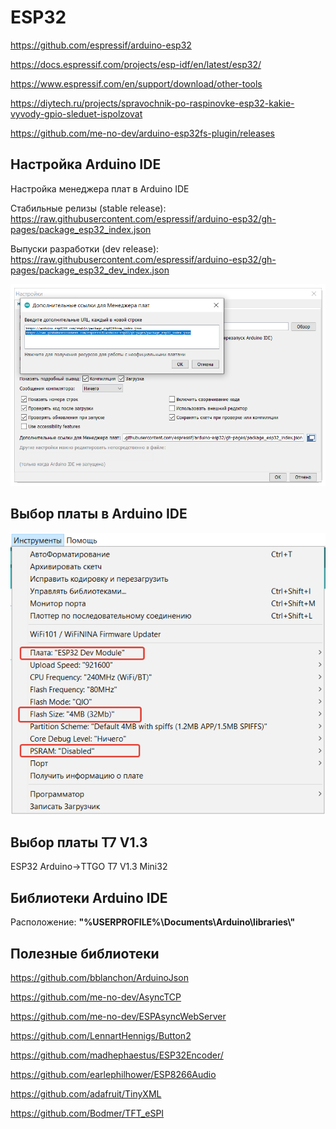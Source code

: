 # ESP32

https://github.com/espressif/arduino-esp32

https://docs.espressif.com/projects/esp-idf/en/latest/esp32/

https://www.espressif.com/en/support/download/other-tools

https://diytech.ru/projects/spravochnik-po-raspinovke-esp32-kakie-vyvody-gpio-sleduet-ispolzovat

https://github.com/me-no-dev/arduino-esp32fs-plugin/releases

## Настройка Arduino IDE
Настройка менеджера плат в Arduino IDE

Стабильные релизы (stable release): https://raw.githubusercontent.com/espressif/arduino-esp32/gh-pages/package_esp32_index.json

Выпуски разработки (dev release):  https://raw.githubusercontent.com/espressif/arduino-esp32/gh-pages/package_esp32_dev_index.json

![setting](./images/setting.png "Настройки")

## Выбор платы в Arduino IDE
![menu](./images/menu.png "menu")

## Выбор платы T7 V1.3
ESP32 Arduino->TTGO T7 V1.3 Mini32

## Библиотеки Arduino IDE
Расположение: **"%USERPROFILE%\\Documents\\Arduino\\libraries\\"**

## Полезные библиотеки
https://github.com/bblanchon/ArduinoJson

https://github.com/me-no-dev/AsyncTCP

https://github.com/me-no-dev/ESPAsyncWebServer

https://github.com/LennartHennigs/Button2

https://github.com/madhephaestus/ESP32Encoder/

https://github.com/earlephilhower/ESP8266Audio

https://github.com/adafruit/TinyXML

https://github.com/Bodmer/TFT_eSPI

